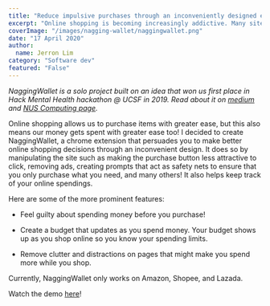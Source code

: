 ```yaml
---
title: "Reduce impulsive purchases through an inconveniently designed extension"
excerpt: "Online shopping is becoming increasingly addictive. Many sites are offering 'discounts' and attractive 'deals' to pull people into purchasing /unnecessary products. It's time to control our addiction."
coverImage: "/images/nagging-wallet/naggingwallet.png"
date: "17 April 2020"
author:
  name: Jerron Lim
category: "Software dev"
featured: "False"
---
```


_NaggingWallet is a solo project built on an idea that won us first place in Hack Mental Health hackathon @ UCSF in 2019. Read about it on [medium](https://medium.com/hackmentalhealth/compulsive-buying-disorder-winning-hackmentalhealth-2019-42db168d31c4) and [NUS Computing page](https://www.comp.nus.edu.sg/news/2019-hack-mental-health/)._

Online shopping allows us to purchase items with greater ease, but this also means our money gets spent with greater ease too! I decided to create NaggingWallet, a chrome extension that persuades you to make better online shopping decisions through an inconvenient design. It does so by manipulating the site such as making the purchase button less attractive to click, removing ads, creating prompts that act as safety nets to ensure that you only purchase what you need, and many others! It also helps keep track of your online spendings.

Here are some of the more prominent features:

- Feel guilty about spending money before you purchase!

- Create a budget that updates as you spend money. Your budget shows up as you shop online so you know your spending limits.

- Remove clutter and distractions on pages that might make you spend more while you shop.

Currently, NaggingWallet only works on Amazon, Shopee, and Lazada.

Watch the demo [here](https://www.youtube.com/embed/lLvp5UUOrr4)!
